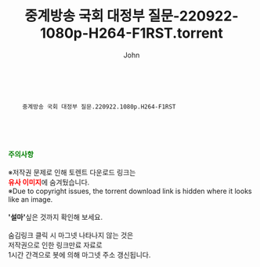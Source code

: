 ﻿---
layout: post
title:  "    중계방송 국회 대정부 질문-220922-1080p-H264-F1RST.torrent"
author: John
categories: [ TV ]
tags: [  ]
image:  
description: "    중계방송 국회 대정부 질문-220922-1080p-H264-F1RST torrent 정보 공유"
toc: true
toc_sticky: true
---

<br>

        중계방송 국회 대정부 질문.220922.1080p.H264-F1RST  
    
<br><br><br>
<p data-ke-size="size16"><b><span style="color: green;">주의사항</span></b><br /><br />※저작권 문제로 인해 토렌트 다운로드 링크는<br /><b><span style="color: red;">유사 이미지</span></b>에 숨겨뒀습니다.<br />※Due to copyright issues, the torrent download link is hidden where it looks like an image.<br /><br /><b>'설마'</b>싶은 것까지 확인해 보세요.<br /><br />숨김링크 클릭 시 마그넷 나타나지 않는 것은<br />저작권으로 인한 링크만료 자료로<br />1시간 간격으로 봇에 의해 마그넷 주소 갱신됩니다.</p>

